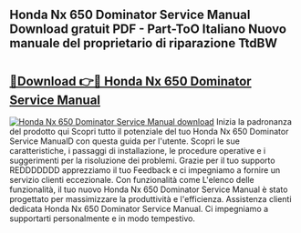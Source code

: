 ## Honda Nx 650 Dominator Service Manual Download gratuit PDF - Part-ToO Italiano Nuovo manuale del proprietario di riparazione TtdBW

# <h2><a href="http://dfg6kj.blite.top/?on=Honda+Nx+650+Dominator+Service+Manual">🔗Download 👉🔴 Honda Nx 650 Dominator Service Manual</a></h2>

[![Honda Nx 650 Dominator Service Manual download](https://i.imgur.com/lujVjoI.png)](http://dfg6kj.blite.top/?on=Honda+Nx+650+Dominator+Service+Manual)
Inizia la padronanza del prodotto qui Scopri tutto il potenziale del tuo Honda Nx 650 Dominator Service ManualD con questa guida per l'utente. Scopri le sue caratteristiche, i passaggi di installazione, le procedure operative e i suggerimenti per la risoluzione dei problemi. Grazie per il tuo supporto REDDDDDDD apprezziamo il tuo Feedback e ci impegniamo a fornire un servizio clienti eccezionale. Con funzionalità come L'elenco delle funzionalità, il tuo nuovo Honda Nx 650 Dominator Service Manual è stato progettato per massimizzare la produttività e l'efficienza. Assistenza clienti dedicata Honda Nx 650 Dominator Service Manual. Ci impegniamo a supportarti personalmente e in modo tempestivo.
